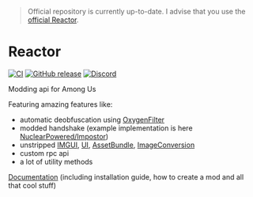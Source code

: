 > Official repository is currently up-to-date. I advise that you use the [official Reactor](https://github.com/NuclearPowered/Reactor).

# Reactor

[![CI](https://github.com/NuclearPowered/Reactor/workflows/CI/badge.svg)](https://github.com/NuclearPowered/Reactor/actions)
[![GitHub release](https://img.shields.io/github/v/release/NuclearPowered/Reactor?include_prereleases)](https://github.com/NuclearPowered/Reactor/releases)
[![Discord](https://img.shields.io/discord/766765155136307250.svg?label=&logo=discord&logoColor=ffffff&color=7389D8&labelColor=6A7EC2)](https://reactor.gg/discord)

Modding api for Among Us

Featuring amazing features like:

- automatic deobfuscation using [OxygenFilter](https://github.com/NuclearPowered/Reactor.OxygenFilter)
- modded handshake (example implementation is here [NuclearPowered/Impostor](https://github.com/NuclearPowered/Impostor))
- unstripped [IMGUI](https://docs.unity3d.com/Manual/GUIScriptingGuide.html), [UI](https://docs.unity3d.com/2019.1/Documentation/ScriptReference/UI.DefaultControls.html), [AssetBundle](https://docs.unity3d.com/ScriptReference/AssetBundle.html), [ImageConversion](https://docs.unity3d.com/ScriptReference/ImageConversion.html)
- custom rpc api
- a lot of utility methods

[Documentation](https://docs.reactor.gg/) (including installation guide, how to create a mod and all that cool stuff)
